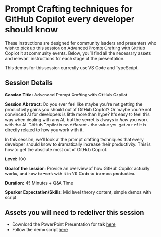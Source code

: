 # Prompt Crafting techniques for GitHub Copilot every developer should know

These instructions are designed for community leaders and presenters who wish to pick up this session on Advanced Prompt Crafting with GitHub Copilot it at community events. Below, you’ll find all the necessary assets and relevant instructions for each stage of the presentation.

This demos for this session currently use VS Code and TypeScript.

## Session Details

**Session Title:** Advanced Prompt Crafting with GitHub Copilot

**Session Abstract:** Do you ever feel like maybe you're not getting the productivity gains you should out of GitHub Copilot? Or maybe you're not convinced AI for developers is little more than hype? It's easy to feel this way when dealing with any AI, but the secret is always in _how_ you work with the AI. GitHub Copilot is no different - the value you get out of it is directly related to how you work with it.

In this session, we'll look at the prompt crafting techniques that every developer should know to dramatically increase their productivity. This is how to get the absolute most out of GitHub Copilot.

**Level:** 100

**Goal of the session:** Provide an overview of how GitHub Copilot actually works, and how to work with it in VS Code to be most productive.

**Duration:** 45 Minutes + Q&A Time

**Speaker Expectation/Skills:** Mid level theory content, simple demos with script

## Assets you will need to redeliver this session
* Download the PowerPoint Presentation for talk [here](./prompt.crafting.techniques.github.copilot.pptx)
* Follow the demo script [here](https://github.com/burkeholland/prompt-crafting-github-copilot)

